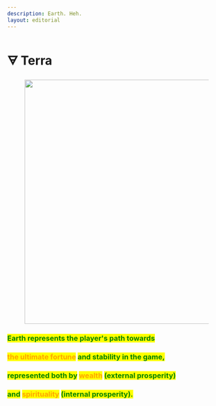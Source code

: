 ```yaml
---
description: Earth. Heh.
layout: editorial
---
```


# 🜃 Terra

<figure><img src="../../../../../../.gitbook/assets/pexels-btgl-♡-18870436.jpg" alt="" width="563"><figcaption></figcaption></figure>

### <mark style="color:green;">Earth represents the player's path towards</mark>&#x20;

### <mark style="color:orange;">the ultimate fortune</mark> <mark style="color:green;">and stability in the game,</mark>

### &#x20;<mark style="color:green;">represented both by</mark> <mark style="color:orange;">wealth</mark> <mark style="color:green;">(external prosperity)</mark>&#x20;

### <mark style="color:green;">and</mark> <mark style="color:orange;">spirituality</mark> <mark style="color:green;">(internal prosperity).</mark>
